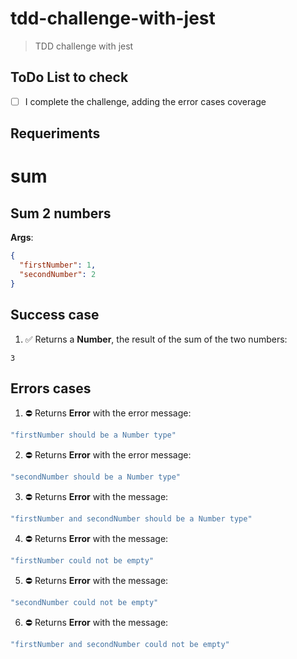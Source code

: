 # tdd-challenge-with-jest

> TDD challenge with jest

## ToDo List to check

- [ ] I complete the challenge, adding the error cases coverage

## Requeriments

# sum

## Sum 2 numbers

**Args**:

```json
{
  "firstNumber": 1,
  "secondNumber": 2
}
```

## Success case

1. ✅ Returns a **Number**, the result of the sum of the two numbers:

`
3
`

## Errors cases

1. ⛔ Returns **Error** with the error message:

```js
"firstNumber should be a Number type"
```

2. ⛔ Returns **Error** with the error message:

```js
"secondNumber should be a Number type"
```

3. ⛔ Returns **Error** with the message:

```js
"firstNumber and secondNumber should be a Number type"
```

4. ⛔ Returns **Error** with the message:

```js
"firstNumber could not be empty"
```

5. ⛔ Returns **Error** with the message:

```js
"secondNumber could not be empty"
```

6. ⛔ Returns **Error** with the message:

```js
"firstNumber and secondNumber could not be empty"
```

